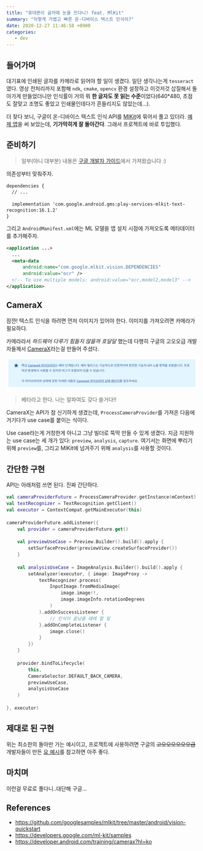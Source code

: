 ```yaml
---
title: "휴대폰이 글자에 눈을 뜨다니! feat. MlKit"
summary: "이렇게 가볍고 빠른 온-디바이스 텍스트 인식이?"
date: 2020-12-27 11:46:58 +0900
categories:
   - dev
---
```


## 들어가며

대기표에 인쇄된 글자를 카메라로 읽어야 할 일이 생겼다. 일단 생각나는게 `tesseract`였다. 영상 전처리까지 포함해 `ndk`, `cmake`, `opencv` 환경 설정하고 이것저것 삽질해서 돌아가게 만들었더니만 인식률이 거의 뭐 **한 글자도 못 읽는 수준**이었다(640*480, 초점도 잘맞고 조명도 좋았고 인쇄물인데다가 흔들리지도 않았는데...).

더 찾다 보니, 구글이 온-디바이스 텍스트 인식 API를 [MlKit](https://developers.google.com/ml-kit/samples)에 묶어서 풀고 있더라. [예제 앱](https://github.com/googlesamples/mlkit/tree/master/android/vision-quickstart)을 써 보았는데, **기가막히게 잘 돌아간다**. 그래서 프로젝트에 바로 투입했다.

## 준비하기

> 일부(아니 대부분) 내용은 [구글 개발자 가이드](https://developers.google.com/ml-kit/vision/text-recognition/android?hl=ko)에서 가져왔습니다 :)

의존성부터 맞춰주자.

~~~
dependencies {
  // ...

  implementation 'com.google.android.gms:play-services-mlkit-text-recognition:16.1.2'
}
~~~

그리고 `AndroidManifest.xml`에는 ML 모델을 앱 설치 시점에 가져오도록 메타데이터를 추가해주자.

~~~xml
<application ...>
  ...
  <meta-data
      android:name="com.google.mlkit.vision.DEPENDENCIES"
      android:value="ocr" />
  <!-- To use multiple models: android:value="ocr,model2,model3" -->
</application>
~~~

## CameraX

잠깐! 텍스트 인식을 하려면 먼저 이미지가 있어야 한다. 이미지를 가져오려면 카메라가 필요하다.

카메라라서 *하드웨어 다루기 힘들지 않을까 호달달* 했는데 다행히 구글의 고오오급 개발자들께서 [CameraX](https://developer.android.com/training/camerax?hl=ko)라는걸 만들어 주셨다.

![camerax-beta-notion.png](/assets/images/camerax-beta-notion.png)

> 베타라고 한다. 나는 알파여도 갖다 쓸거다!!

CameraX는 API가 참 신기하게 생겼는데, `ProcessCameraProvider`를 가져온 다음에 거기다가 use case를 붙이는 식이다.

Use case라는게 거창한게 아니고 그냥 빌더로 뚝딱 만들 수 있게 생겼다. 지금 지원하는 use case는 세 개가 있다: `preview`, `analysis`, `capture`. 여기서는 화면에 뿌리기 위해 `preview`를, 그리고 MlKit에 넘겨주기 위해 `analysis`를 사용할 것이다.

## 간단한 구현

API는 아래처럼 쓰면 된다. 진짜 간단하다.

~~~kotlin
val cameraProviderFuture = ProcessCameraProvider.getInstance(mContext)
val textRecognizer = TextRecognition.getClient()
val executor = ContextCompat.getMainExecutor(this)

cameraProviderFuture.addListener({
    val provider = cameraProviderFuture.get()

    val previewUseCase = Preview.Builder().build().apply {
        setSurfaceProvider(previewView.createSurfaceProvider())
    }

    val analysisUseCase = ImageAnalysis.Builder().build().apply {
        setAnalyzer(executor, { image: ImageProxy ->
            textRecognizer.process(
                InputImage.fromMediaImage(
                    image.image!!,
                    image.imageInfo.rotationDegrees
                )
            ).addOnSuccessListener {
                // 인식이 끝났을 때에 할 일
            }.addOnCompleteListener {
                image.close()
            }
        })
    }

    provider.bindToLifecycle(
        this,
        CameraSelector.DEFAULT_BACK_CAMERA,
        previewUseCase,
        analysisUseCase
    )

}, executor)
~~~

## 제대로 된 구현

위는 최소한의 돌아만 가는 예시이고, 프로젝트에 사용하려면 구글의 ~~고오오오오오오급~~ 개발자들이 만든 [요 예시](https://github.com/googlesamples/mlkit/blob/master/android/vision-quickstart/app/src/main/java/com/google/mlkit/vision/demo/kotlin/CameraXLivePreviewActivity.kt)를 참고하면 아주 좋다.

## 마치며

이런걸 무료로 풀다니..대단해 구글...

## References

- https://github.com/googlesamples/mlkit/tree/master/android/vision-quickstart
- https://developers.google.com/ml-kit/samples
- https://developer.android.com/training/camerax?hl=ko
